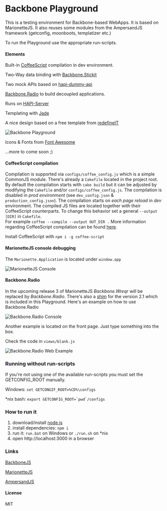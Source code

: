 # Backbone Playground

This is a testing environment for Backbone-based WebApps. It is based on MarionetteJS.
It also reuses some modules from the AmpersandJS framework (getconfig, moonboots, templatizer etc.)

To run the Playground use the appropriate run-scripts.

#### Elements

Built-in [CoffeeScript](http://coffeescript.org/) compilation in dev environment.

Two-Way data binding with [Backbone.Stickit](http://nytimes.github.io/backbone.stickit/)

Two mock APIs based on [hapi-dummy-api](https://github.com/HenrikJoreteg/hapi-dummy-api)

[Backbone.Radio](https://github.com/jmeas/backbone.radio) to build decoupled applications.

Runs on [HAPI-Server](http://hapijs.com)

Templating with [Jade](http://jade-lang.com/)

A nice design based on a free template from [redefineIT](http://redefineinfotech.com/5-free-bootstrap-html-templates/)

![Backbone Playground](http://q40.imgup.net/backbone_p1d5e.png "Playground Screenshot")

Icons & Fonts from [Font Awesome](http://fortawesome.github.io/Font-Awesome/)

...more to come soon ;)

#### CoffeeScript compilation

Compilation is supported via `configs/coffee_config.js` which is a simple CommonJS module. There's already a  `Cakefile` located in the project root. 
By default the compilation starts with `cake build` but it can be adjusted by modifying the `Cakefile` and/or `configs/coffee_config.js`.
The compilation is disabled in _prod environment_ (see `dev_config.json` & `production_config.json`).
The compilation starts on _each page reload_ in _dev_ environment. The compiled JS files are located together with 
their CoffeeScript counterparts. To change this behavior set a general `--output [DIR]` in `Cakefile`.  
For example `coffee --compile --output OUT_DIR .` More information regarding CoffeeScript compilation can be found [here](http://arcturo.github.io/library/coffeescript/05_compiling.html).

Install CoffeeScript with `npm i -g coffee-script`

#### MarionetteJS console debugging

The `Marionette.Application` is located under `window.app` 

![MarionetteJS Console](http://t88.imgup.net/marionette5d70.png "MarionetteJS")

#### Backbone.Radio

In the upcoming release 3 of MarionetteJS _Backbone.Wreqr_ will be replaced by _Backbone.Radio_. There's also a [shim](https://gist.github.com/jmeas/7992474cdb1c5672d88b) 
for the version 2.1 which is included in this Playground. Here's an example on how to use Backbone.Radio

![Backbone.Radio Console](http://s86.imgup.net/backbone_r42e4.png "Backbone.Radio Console")

Another example is located on the front page. Just type something into the box.

Check the code in `views/blank.js`

![Backbone.Radio Web Example](http://n33.imgup.net/backbonerabe42.png "Backbone.Radio Web")

### Running without run-scripts
If you're not using one of the available run-scripts you must set the GETCONFIG_ROOT manually.

Windows: 
`set GETCONGIF_ROOT=%CD%\configs`

*nix bash:
`` export GETCONFIG_ROOT=`pwd`/configs ``

### How to run it

1. download/install [node.js](http://nodejs.org/)
1. install dependencies: `npm i`
1. run it: `run.bat` on Windows or `./run.sh` on *nix
1. open http://localhost:3000 in a browser

### Links

[BackboneJS](http://backbonejs.org)

[MarionetteJS](http://marionettejs.com)

[AmpersandJS](http://ampersandjs.com)

#### License

MIT
